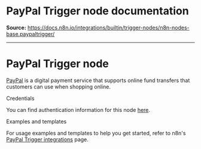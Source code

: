 # PayPal Trigger node documentation

**Source:** https://docs.n8n.io/integrations/builtin/trigger-nodes/n8n-nodes-base.paypaltrigger/

---

# PayPal Trigger node

[PayPal](https://paypal.com) is a digital payment service that supports online fund transfers that customers can use when shopping online.

Credentials

You can find authentication information for this node [here](../../credentials/paypal/).

Examples and templates

For usage examples and templates to help you get started, refer to n8n's [PayPal Trigger integrations](https://n8n.io/integrations/paypal-trigger/) page.

